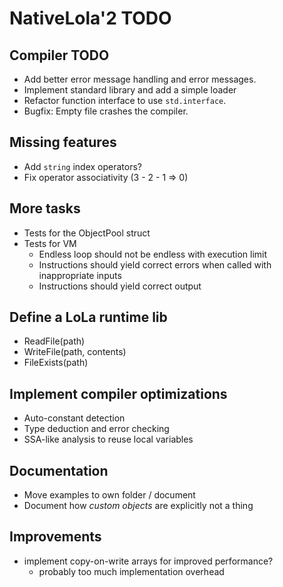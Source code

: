 # NativeLola'2 TODO

## Compiler TODO
- Add better error message handling and error messages.
- Implement standard library and add a simple loader
- Refactor function interface to use `std.interface`.
- Bugfix: Empty file crashes the compiler.

## Missing features
- Add `string` index operators?
- Fix operator associativity (3 - 2 - 1 => 0)

## More tasks
- Tests for the ObjectPool struct
- Tests for VM
  - Endless loop should not be endless with execution limit
  - Instructions should yield correct errors when called with inappropriate inputs
  - Instructions should yield correct output

## Define a LoLa runtime lib
- ReadFile(path)
- WriteFile(path, contents)
- FileExists(path)

## Implement compiler optimizations
- Auto-constant detection
- Type deduction and error checking
- SSA-like analysis to reuse local variables

## Documentation
- Move examples to own folder / document
- Document how *custom objects* are explicitly not a thing

## Improvements
- implement copy-on-write arrays for improved performance?
  - probably too much implementation overhead

